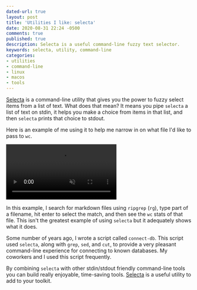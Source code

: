 ```yaml
---
dated-url: true
layout: post
title: 'Utilities I like: selecta'
date: 2020-08-31 22:24 -0500
comments: true
published: true
description: Selecta is a useful command-line fuzzy text selector.
keywords: selecta, utility, command-line
categories:
- utilities
- command-line
- linux
- macos
- tools
---
```


[Selecta](https://github.com/garybernhardt/selecta) is a command-line utility that gives you the power to fuzzy select items from a list of text.
What does that mean?
It means you pipe `selecta` a list of text on stdin, it helps you make a choice from items in that list, and then `selecta` prints that choice to stdout.

Here is an example of me using it to help me narrow in on what file I'd like to pass to `wc`.

<video autoplay loop muted playsinline>
  <source src="/images/selecta-search.webm" type="video/webm">
  <source src="/images/selecta-search.mp4" type="video/mp4">
</video>

In this example, I search for markdown files using `ripgrep` (`rg`), type part of a filename, hit enter to select the match, and then see the `wc` stats of that file.
This isn't the greatest example of using `selecta` but it adequately shows what it does.

Some number of years ago, I wrote a script called `connect-db`.
This script used `selecta`, along with `grep`, `sed`, and `cut`, to provide a very pleasant command-line experience for connecting to known databases.
My coworkers and I used this script frequently.

By combining `selecta` with other stdin/stdout friendly command-line tools you can build really enjoyable, time-saving tools.
[Selecta](https://github.com/garybernhardt/selecta) is a useful utility to add to your toolkit.